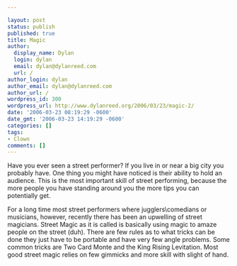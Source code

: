 ```yaml
---

layout: post
status: publish
published: true
title: Magic
author:
  display_name: Dylan
  login: dylan
  email: dylan@dylanreed.com
  url: /
author_login: dylan
author_email: dylan@dylanreed.com
author_url: /
wordpress_id: 300
wordpress_url: http://www.dylanreed.org/2006/03/23/magic-2/
date: '2006-03-23 08:19:29 -0600'
date_gmt: '2006-03-23 14:19:29 -0600'
categories: []
tags:
- Clown
comments: []
---
```


Have you ever seen a street performer? If you live in or near a big city you probably have. One thing you might have noticed is their ability to hold an audience. This is the most important skill of street performing, because the more people you have standing around you the more tips you can potentially get.

For a long time most street performers where jugglers\comedians or musicians, however, recently there has been an upwelling of street magicians. Street Magic as it is called is basically using magic to amaze people on the street (duh). There are few rules as to what tricks can be done they just have to be portable and have very few angle problems. Some common tricks are Two Card Monte and the King Rising Levitation. Most good street magic relies on few gimmicks and more skill with slight of hand.
